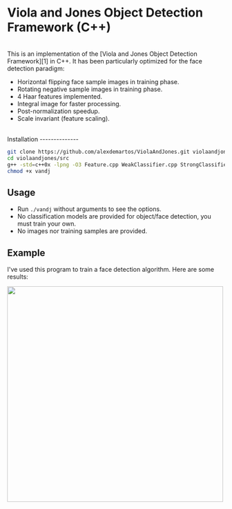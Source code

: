 Viola and Jones Object Detection Framework (C++)
=========
<br/>
This is an implementation of the [Viola and Jones Object Detection Framework][1] in C++. It has been particularly optimized for the face detection paradigm:

  - Horizontal flipping face sample images in training phase.
  - Rotating negative sample images in training phase.
  - 4 Haar features implemented.
  - Integral image for faster processing.
  - Post-normalization speedup.
  - Scale invariant (feature scaling).

<br/>
Installation
--------------

```sh
git clone https://github.com/alexdemartos/ViolaAndJones.git violaandjones
cd violaandjones/src
g++ -std=c++0x -lpng -O3 Feature.cpp WeakClassifier.cpp StrongClassifier.cpp CascadeClassifier.cpp main.cpp -o vandj `libpng-config --ldflags`
chmod +x vandj
```

Usage
-----

  - Run `./vandj` without arguments to see the options.
  - No classification models are provided for object/face detection, you must train your own.
  - No images nor training samples are provided.

Example
-------

I've used this program to train a face detection algorithm. Here are some results:

<img src="http://www.alexdemartos.es/images/vandj_facedetect.jpg" width="500"/>

[1]:https://www.cs.cmu.edu/~efros/courses/LBMV07/Papers/viola-cvpr-01.pdf
